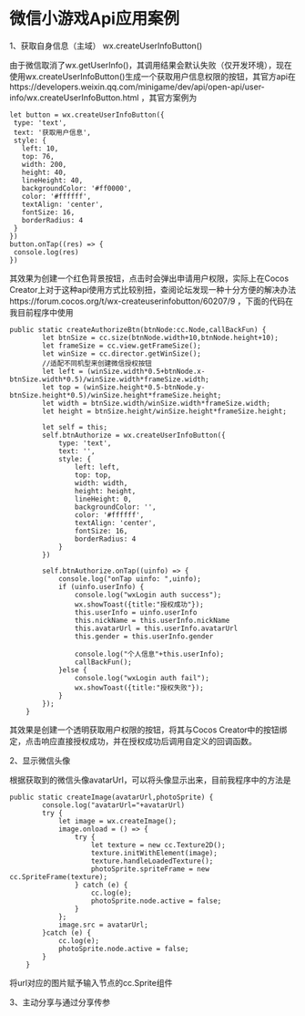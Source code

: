 # 微信小游戏Api应用案例
1、获取自身信息（主域）
  wx.createUserInfoButton()
  
  由于微信取消了wx.getUserInfo()，其调用结果会默认失败（仅开发环境），现在使用wx.createUserInfoButton()生成一个获取用户信息权限的按钮，其官方api在https://developers.weixin.qq.com/minigame/dev/api/open-api/user-info/wx.createUserInfoButton.html ，其官方案例为 
  
 ```官方demo
 let button = wx.createUserInfoButton({
  type: 'text',
  text: '获取用户信息',
  style: {
    left: 10,
    top: 76,
    width: 200,
    height: 40,
    lineHeight: 40,
    backgroundColor: '#ff0000',
    color: '#ffffff',
    textAlign: 'center',
    fontSize: 16,
    borderRadius: 4
  }
})
button.onTap((res) => {
  console.log(res)
})
```

其效果为创建一个红色背景按钮，点击时会弹出申请用户权限，实际上在Cocos Creator上对于这种api使用方式比较别扭，查阅论坛发现一种十分方便的解决办法https://forum.cocos.org/t/wx-createuserinfobutton/60207/9 ，下面的代码在我目前程序中使用

```结合Cocos的方法
public static createAuthorizeBtn(btnNode:cc.Node,callBackFun) {
        let btnSize = cc.size(btnNode.width+10,btnNode.height+10);
        let frameSize = cc.view.getFrameSize();
        let winSize = cc.director.getWinSize();
        //适配不同机型来创建微信授权按钮
        let left = (winSize.width*0.5+btnNode.x-btnSize.width*0.5)/winSize.width*frameSize.width;
        let top = (winSize.height*0.5-btnNode.y-btnSize.height*0.5)/winSize.height*frameSize.height;
        let width = btnSize.width/winSize.width*frameSize.width;
        let height = btnSize.height/winSize.height*frameSize.height;

        let self = this;
        self.btnAuthorize = wx.createUserInfoButton({
            type: 'text',
            text: '',
            style: {
                left: left,
                top: top,
                width: width,
                height: height,
                lineHeight: 0,
                backgroundColor: '',
                color: '#ffffff',
                textAlign: 'center',
                fontSize: 16,
                borderRadius: 4
            }
        })
        
        self.btnAuthorize.onTap((uinfo) => {
            console.log("onTap uinfo: ",uinfo);
            if (uinfo.userInfo) {
                console.log("wxLogin auth success");
                wx.showToast({title:"授权成功"});
                this.userInfo = uinfo.userInfo
                this.nickName = this.userInfo.nickName
                this.avatarUrl = this.userInfo.avatarUrl
                this.gender = this.userInfo.gender

                console.log("个人信息"+this.userInfo);
                callBackFun();
            }else {
                console.log("wxLogin auth fail");
                wx.showToast({title:"授权失败"});
            }
        });
    }
```

其效果是创建一个透明获取用户权限的按钮，将其与Cocos Creator中的按钮绑定，点击响应直接授权成功，并在授权成功后调用自定义的回调函数。

2、显示微信头像

根据获取到的微信头像avatarUrl，可以将头像显示出来，目前我程序中的方法是

```
public static createImage(avatarUrl,photoSprite) {
        console.log("avatarUrl="+avatarUrl)
        try {
            let image = wx.createImage();
            image.onload = () => {
                try {
                    let texture = new cc.Texture2D();
                    texture.initWithElement(image);
                    texture.handleLoadedTexture();
                    photoSprite.spriteFrame = new cc.SpriteFrame(texture);
                } catch (e) {
                    cc.log(e);
                    photoSprite.node.active = false;
                }
            };
            image.src = avatarUrl;
        }catch (e) {
            cc.log(e);
            photoSprite.node.active = false;
        }
    }
```

将url对应的图片赋予输入节点的cc.Sprite组件

3、主动分享与通过分享传参

